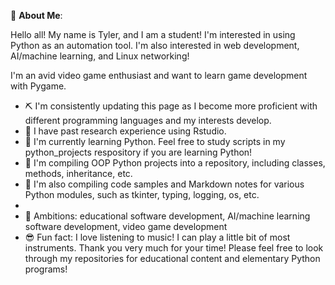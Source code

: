 💫 **About Me**:  

Hello all! My name is Tyler, and I am a student! I'm interested in using Python as an automation tool. I'm also interested in web development, AI/machine learning, and Linux networking!

I'm an avid video game enthusiast and want to learn game development with Pygame.

* ⛏️ I'm consistently updating this page as I become more proficient with different programming languages and my interests develop. 
* 🧐 I have past research experience using Rstudio. 
* 🌱 I'm currently learning Python. Feel free to study scripts in my python_projects respository if you are learning Python! 
* 🔎 I'm compiling OOP Python projects into a repository, including classes, methods, inheritance, etc.
* 📑 I'm also compiling code samples and Markdown notes for various Python modules, such as tkinter, typing, logging, os, etc. 
* 
* 💭 Ambitions: educational software development, AI/machine learning software development, video game development
* 😎 Fun fact: I love listening to music! I can play a little bit of most instruments.
Thank you very much for your time! Please feel free to look through my repositories for educational content and elementary Python programs! 
